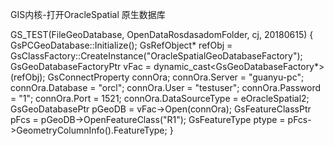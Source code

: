 
GIS内核-打开OracleSpatial 原生数据库 

GS_TEST(FileGeoDatabase, OpenDataRosdasadomFolder, cj, 20180615)
{
	GsPCGeoDatabase::Initialize();
	GsRefObject* refObj = GsClassFactory::CreateInstance("OracleSpatialGeoDatabaseFactory");
	GsGeoDatabaseFactoryPtr vFac = dynamic_cast<GsGeoDatabaseFactory*>(refObj);
	GsConnectProperty connOra;
	connOra.Server = "guanyu-pc";
	connOra.Database = "orcl";
	connOra.User = "testuser";
	connOra.Password = "1";
	connOra.Port = 1521;
	connOra.DataSourceType = eOracleSpatial2;
	GsGeoDatabasePtr pGeoDB =  vFac->Open(connOra);
	GsFeatureClassPtr pFcs = pGeoDB->OpenFeatureClass("R1");
	GsFeatureType ptype =  pFcs->GeometryColumnInfo().FeatureType;
}